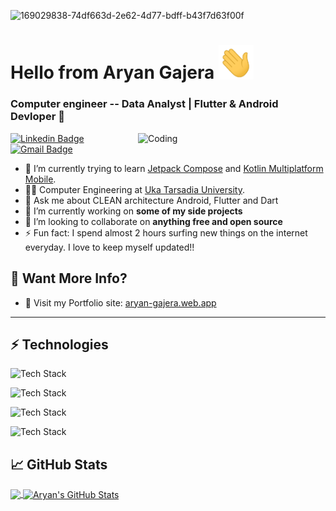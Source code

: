 ![169029838-74df663d-2e62-4d77-bdff-b43f7d63f00f](https://github.com/Aryangajera-Tech/Aryangajera-Tech/assets/104633827/21ee4f87-78be-414f-86ef-e48e284b139d)

<h1> Hello from Aryan Gajera <img src="https://raw.githubusercontent.com/ABSphreak/ABSphreak/master/gifs/Hi.gif" width="56px"></h1>
<h3>Computer engineer -- Data Analyst | Flutter & Android Devloper 🤖</h3>

<img align="right" alt="Coding" width="300" src="https://cdn.dribbble.com/users/1162077/screenshots/3848914/programmer.gif">

[![Linkedin Badge](https://img.shields.io/badge/-Aryan_Gajera-blue?style=flat-square&logo=Linkedin&logoColor=white&link=https://www.linkedin.com/in/aryan-gajera-583231241/)](https://www.linkedin.com/in/aryan-gajera-583231241/) 
[![Gmail Badge](https://img.shields.io/badge/-aryangajera7147@gmail.com-c14438?style=flat-square&logo=Gmail&logoColor=white&link=mailto:aryangajera7147@gmail.com)](mailto:aryangajera7147@gmail.com)


- 🌱 I’m currently trying to learn [Jetpack Compose](https://developer.android.com/jetpack/compose) and [Kotlin Multiplatform Mobile](https://kotlinlang.org/lp/mobile/).
- 🧑‍💻 Computer Engineering at [Uka Tarsadia University](https://www.utu.ac.in/).
- 💬 Ask me about CLEAN architecture Android, Flutter and Dart
- 🔭 I’m currently working on **some of my side projects**
- 👯 I’m looking to collaborate on **anything free and open source**
- ⚡ Fun fact: I spend almost 2 hours surfing new things on the internet everyday. I love to keep myself updated!!

## 🤔 Want More Info? 
- 🎯 Visit my Portfolio site: [aryan-gajera.web.app](https://aryan-gajera.web.app)

---

## ⚡ Technologies
![Tech Stack](https://img.shields.io/badge/Mobile-Flutter-02569B?logo=Flutter&style=for-the-badge)

![Tech Stack](https://img.shields.io/badge/Mobile-Dart-blue?logo=Dart&style=for-the-badge)

![Tech Stack](https://img.shields.io/badge/Database-Firebase-yellow?logo=Firebase&style=for-the-badge)

![Tech Stack](https://img.shields.io/badge/Database-SQL-red?logo=sqlite&style=for-the-badge)


## &#x1f4c8; GitHub Stats

<a href="https://github.com/Aryangajera-Tech/Aryangajera-Tech">
  <img align="center" src="https://github-readme-stats.vercel.app/api/top-langs/?username=Aryangajera-Tech&hide=java,html&title_color=ffffff&text_color=c9cacc&icon_color=2bbc8a&bg_color=1d1f21" />
</a>
<a href="https://github.com/Aryangajera-Tech/Aryangajera-Tech">
  <img align="center" src="https://github-readme-stats.vercel.app/api?username=Aryangajera-Tech&show_icons=true&line_height=27&count_private=true&title_color=ffffff&text_color=c9cacc&icon_color=2bbc8a&bg_color=1d1f21" alt="Aryan's GitHub Stats" />
</a>
<!-- ![](http://github-profile-summary-cards.vercel.app/api/cards/profile-details?username=Aryangajera-Tech&theme=vision_friendly_dark) -->


